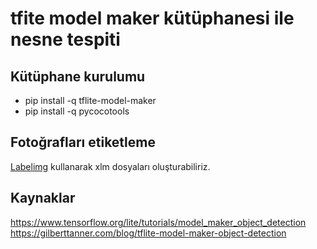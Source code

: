 # tfite model maker kütüphanesi ile nesne tespiti

## Kütüphane kurulumu
- pip install -q tflite-model-maker
- pip install -q pycocotools

## Fotoğrafları etiketleme
[Labelimg](https://github.com/tzutalin/labelImg) kullanarak xlm dosyaları oluşturabiliriz.


## Kaynaklar
https://www.tensorflow.org/lite/tutorials/model_maker_object_detection
https://gilberttanner.com/blog/tflite-model-maker-object-detection
